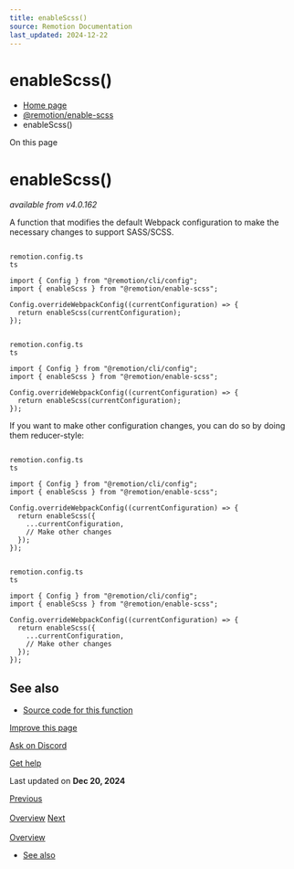 ```yaml
---
title: enableScss()
source: Remotion Documentation
last_updated: 2024-12-22
---
```


# enableScss()

- [Home page](/)
- [@remotion/enable-scss](/docs/enable-scss/overview)
- enableScss()

On this page

# enableScss()

_available from v4.0.162_

A function that modifies the default Webpack configuration to make the necessary changes to support SASS/SCSS.

```

remotion.config.ts
ts

import { Config } from "@remotion/cli/config";
import { enableScss } from "@remotion/enable-scss";

Config.overrideWebpackConfig((currentConfiguration) => {
  return enableScss(currentConfiguration);
});
```

```

remotion.config.ts
ts

import { Config } from "@remotion/cli/config";
import { enableScss } from "@remotion/enable-scss";

Config.overrideWebpackConfig((currentConfiguration) => {
  return enableScss(currentConfiguration);
});
```

If you want to make other configuration changes, you can do so by doing them reducer-style:

```

remotion.config.ts
ts

import { Config } from "@remotion/cli/config";
import { enableScss } from "@remotion/enable-scss";

Config.overrideWebpackConfig((currentConfiguration) => {
  return enableScss({
    ...currentConfiguration,
    // Make other changes
  });
});
```

```

remotion.config.ts
ts

import { Config } from "@remotion/cli/config";
import { enableScss } from "@remotion/enable-scss";

Config.overrideWebpackConfig((currentConfiguration) => {
  return enableScss({
    ...currentConfiguration,
    // Make other changes
  });
});
```

## See also [​](\#see-also "Direct link to See also")

- [Source code for this function](https://github.com/remotion-dev/remotion/blob/main/packages/enable-scss/src/enable-scss.ts)

[Improve this page](https://github.com/remotion-dev/remotion/edit/main/packages/docs/docs/enable-scss/enable-scss.mdx)

[Ask on Discord](https://remotion.dev/discord)

[Get help](/docs/get-help)

Last updated on **Dec 20, 2024**

[Previous\
\
Overview](/docs/enable-scss/overview) [Next\
\
Overview](/docs/three)

- [See also](#see-also)
